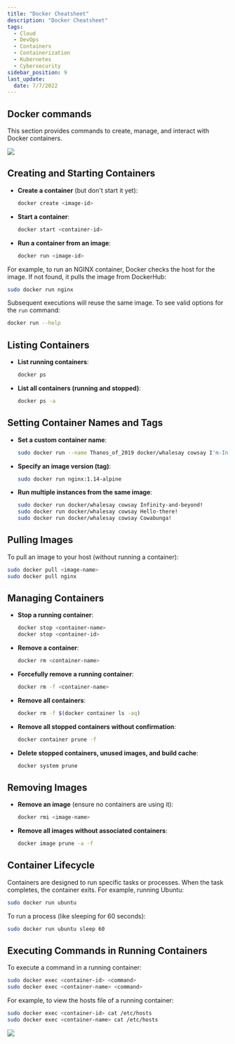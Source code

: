 ```yaml
---
title: "Docker Cheatsheet"
description: "Docker Cheatsheet"
tags:
  - Cloud
  - DevOps
  - Containers
  - Containerization
  - Kubernetes
  - Cybersecurity
sidebar_position: 9
last_update:
  date: 7/7/2022
---
```


## Docker commands

This section provides commands to create, manage, and interact with Docker containers.

<div class='img-center'>

![](/img/docs/dockerrunequalsdockercreateplusdockerstart.png)

</div>


## Creating and Starting Containers

- **Create a container** (but don't start it yet):

  ```bash
  docker create <image-id>
  ```

- **Start a container**:

  ```bash
  docker start <container-id>
  ```

- **Run a container from an image**:

  ```bash
  docker run <image-id>
  ```

For example, to run an NGINX container, Docker checks the host for the image. If not found, it pulls the image from DockerHub:

```bash
sudo docker run nginx
```

Subsequent executions will reuse the same image. To see valid options for the `run` command:

```bash
docker run --help
```

## Listing Containers

- **List running containers**:

  ```bash
  docker ps
  ```

- **List all containers (running and stopped)**:

  ```bash
  docker ps -a
  ```

## Setting Container Names and Tags

- **Set a custom container name**:

  ```bash
  sudo docker run --name Thanos_of_2019 docker/whalesay cowsay I'm-Inevitable!
  ```

- **Specify an image version (tag)**:

  ```bash
  sudo docker run nginx:1.14-alpine
  ```

- **Run multiple instances from the same image**:

  ```bash
  sudo docker run docker/whalesay cowsay Infinity-and-beyond!
  sudo docker run docker/whalesay cowsay Hello-there!
  sudo docker run docker/whalesay cowsay Cowabunga!
  ```

## Pulling Images

To pull an image to your host (without running a container):

```bash
sudo docker pull <image-name>
sudo docker pull nginx
```

## Managing Containers

- **Stop a running container**:

  ```bash
  docker stop <container-name>
  docker stop <container-id>
  ```

- **Remove a container**:

  ```bash
  docker rm <container-name>
  ```

- **Forcefully remove a running container**:

  ```bash
  docker rm -f <container-name>
  ```

- **Remove all containers**:

  ```bash
  docker rm -f $(docker container ls -aq)
  ```

- **Remove all stopped containers without confirmation**:

  ```bash
  docker container prune -f
  ```

- **Delete stopped containers, unused images, and build cache**:

  ```bash
  docker system prune
  ```

## Removing Images

- **Remove an image** (ensure no containers are using it):

  ```bash
  docker rmi <image-name>
  ```

- **Remove all images without associated containers**:

  ```bash
  docker image prune -a -f
  ```

## Container Lifecycle

Containers are designed to run specific tasks or processes. When the task completes, the container exits. For example, running Ubuntu:

```bash
sudo docker run ubuntu
```

To run a process (like sleeping for 60 seconds):

```bash
sudo docker run ubuntu sleep 60
```

## Executing Commands in Running Containers

To execute a command in a running container:

```bash
sudo docker exec <container-id> <command>
sudo docker exec <container-name> <command>
```

For example, to view the hosts file of a running container:

```bash
sudo docker exec <container-id> cat /etc/hosts
sudo docker exec <container-name> cat /etc/hosts
```

<div class='img-center'>

![](/img/docs/all-things-docker-k8s-docker-exec.png)

</div>